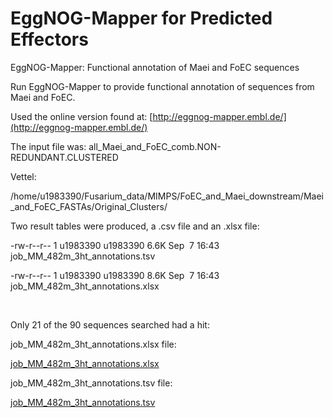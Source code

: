 # EggNOG-Mapper for Predicted Effectors

EggNOG-Mapper: Functional annotation of Maei and FoEC sequences

Run EggNOG-Mapper to provide functional annotation of sequences from Maei and FoEC. 

Used the online version found at: [http://eggnog-mapper.embl.de/](http://eggnog-mapper.embl.de/)

The input file was: all_Maei_and_FoEC_comb.NON-REDUNDANT.CLUSTERED

Vettel: 

/home/u1983390/Fusarium_data/MIMPS/FoEC_and_Maei_downstream/Maei_and_FoEC_FASTAs/Original_Clusters/

Two result tables were produced, a .csv file and an .xlsx file:

-rw-r--r-- 1 u1983390 u1983390 6.6K Sep  7 16:43 job_MM_482m_3ht_annotations.tsv

-rw-r--r-- 1 u1983390 u1983390 8.6K Sep  7 16:43 job_MM_482m_3ht_annotations.xlsx

 

Only 21 of the 90 sequences searched had a hit:

 job_MM_482m_3ht_annotations.xlsx file: 

[job_MM_482m_3ht_annotations.xlsx](./file/job_MM_482m_3ht_annotations.xlsx)

 job_MM_482m_3ht_annotations.tsv file:

[job_MM_482m_3ht_annotations.tsv](./file/job_MM_482m_3ht_annotations.tsv)

